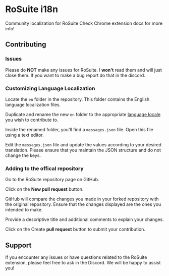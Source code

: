 # RoSuite i18n
Community localization for RoSuite
Check Chrome extension docs for more info!
## Contributing
### Issues
Please do **NOT** make any issues for RoSuite. I **won't** read them and will just close them. If you want to make a bug report do that in the discord.
### Customizing Language Localization
Locate the `en` folder in the repository. This folder contains the English language localization files.

Duplicate and rename the new `en` folder to the appropriate [language locale](https://www.w3schools.com/tags/ref_language_codes.asp) you wish to contribute to.

Inside the renamed folder, you'll find a `messages.json` file. Open this file using a text editor.

Edit the `messages.json` file and update the values according to your desired translation. Please ensure that you maintain the JSON structure and do not change the keys.
### Adding to the offical repository
Go to the RoSuite repository page on GitHub.

Click on the **New pull request** button.

GitHub will compare the changes you made in your forked repository with the original repository. Ensure that the changes displayed are the ones you intended to make.

Provide a descriptive title and additional comments to explain your changes.

Click on the Create **pull request** button to submit your contribution.

## Support
If you encounter any issues or have questions related to the RoSuite extension, please feel free to ask in the Discord. We will be happy to assist you!
